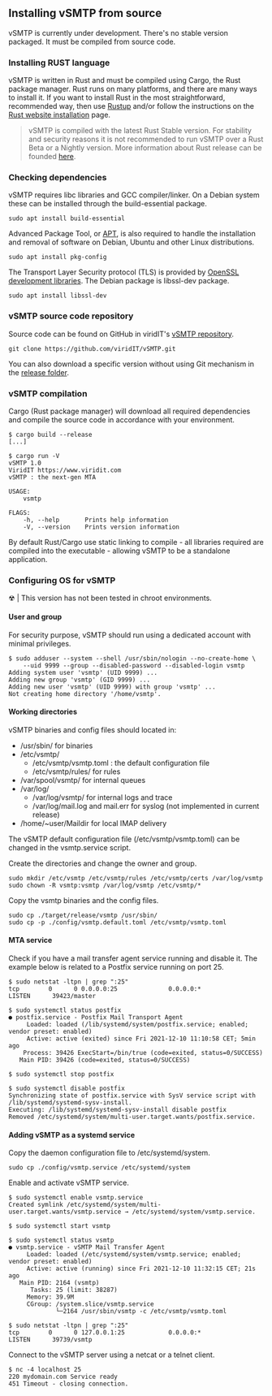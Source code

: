 ## Installing vSMTP from source

vSMTP is currently under development. There's no stable version packaged. It must be compiled from source code.

### Installing RUST language

vSMTP is written in Rust and must be compiled using Cargo, the Rust package manager. Rust runs on many platforms, and there are many ways to install it. If you want to install Rust in the most straightforward, recommended way, then use [Rustup] and/or follow the instructions on the [Rust website installation] page.

[Rustup]: https://github.com/rust-lang/rustup
[Rust website installation]: https://www.rust-lang.org/tools/install

> vSMTP is compiled with the latest Rust Stable version. For stability and security reasons it is not recommended to run vSMTP over a Rust Beta or a Nightly version. More information about Rust release can be founded [here].



### Checking dependencies

[here]: https://doc.rust-lang.org/book/appendix-07-nightly-rust.html

vSMTP requires libc libraries and GCC compiler/linker. On a Debian system these can be installed through the build-essential package.

```shell
sudo apt install build-essential
```

Advanced Package Tool, or [APT], is also required to handle the installation and removal of software on Debian, Ubuntu and other Linux distributions.

[APT]: https://www.freedesktop.org/wiki/Software/pkg-config/

```shell
sudo apt install pkg-config
```

The Transport Layer Security protocol (TLS) is provided by [OpenSSL development libraries].
The Debian package is libssl-dev package.

[OpenSSL development libraries]: https://www.openssl.org/

```shell
sudo apt install libssl-dev
```

### vSMTP source code repository

Source code can be found on GitHub in viridIT's [vSMTP repository].

```shell
git clone https://github.com/viridIT/vSMTP.git
```

You can also download a specific version without using Git mechanism in the [release folder].

[release folder]: https://github.com/viridIT/vSMTP/releases

### vSMTP compilation

Cargo (Rust package manager) will download all required dependencies and compile the source code in accordance with your environment.

[vSMTP repository]: https://github.com/viridIT/vSMTP

```shell
$ cargo build --release
[...]

$ cargo run -V
vSMTP 1.0
ViridIT https://www.viridit.com
vSMTP : the next-gen MTA

USAGE:
    vsmtp

FLAGS:
    -h, --help       Prints help information
    -V, --version    Prints version information
```

By default Rust/Cargo use static linking to compile - all libraries required are compiled into the executable - allowing vSMTP to be a standalone application.

### Configuring OS for vSMTP

&#9762; | This version has not been tested in chroot environments.

#### User and group

For security purpose, vSMTP should run using a dedicated account with minimal privileges.

```shell
$ sudo adduser --system --shell /usr/sbin/nologin --no-create-home \
    --uid 9999 --group --disabled-password --disabled-login vsmtp
Adding system user 'vsmtp' (UID 9999) ...
Adding new group 'vsmtp' (GID 9999) ...
Adding new user 'vsmtp' (UID 9999) with group 'vsmtp' ...
Not creating home directory '/home/vsmtp'.
```

#### Working directories

vSMTP binaries and config files should located in:

+ /usr/sbin/ for binaries
+ /etc/vsmtp/
  + /etc/vsmtp/vsmtp.toml : the default configuration file
  + /etc/vsmtp/rules/ for rules
+ /var/spool/vsmtp/ for internal queues
+ /var/log/
  + /var/log/vsmtp/ for internal logs and trace
  + /var/log/mail.log and mail.err for syslog (not implemented in current release)
+ /home/~user/Maildir for local IMAP delivery

The vSMTP default configuration file (/etc/vsmtp/vsmtp.toml) can be changed in the vsmtp.service script.

Create the directories and change the owner and group.

```shell
sudo mkdir /etc/vsmtp /etc/vsmtp/rules /etc/vsmtp/certs /var/log/vsmtp
sudo chown -R vsmtp:vsmtp /var/log/vsmtp /etc/vsmtp/*
```

Copy the vsmtp binaries and the config files.

```shell
sudo cp ./target/release/vsmtp /usr/sbin/
sudo cp -p ./config/vsmtp.default.toml /etc/vsmtp/vsmtp.toml
```

#### MTA service

Check if you have a mail transfer agent service running and disable it.
The example below is related to a Postfix service running on port 25.

```shell
$ sudo netstat -ltpn | grep ":25"
tcp        0      0 0.0.0.0:25              0.0.0.0:*               LISTEN      39423/master

$ sudo systemctl status postfix
● postfix.service - Postfix Mail Transport Agent
     Loaded: loaded (/lib/systemd/system/postfix.service; enabled; vendor preset: enabled)
     Active: active (exited) since Fri 2021-12-10 11:10:58 CET; 5min ago
    Process: 39426 ExecStart=/bin/true (code=exited, status=0/SUCCESS)
   Main PID: 39426 (code=exited, status=0/SUCCESS)

$ sudo systemctl stop postfix

$ sudo systemctl disable postfix
Synchronizing state of postfix.service with SysV service script with /lib/systemd/systemd-sysv-install.
Executing: /lib/systemd/systemd-sysv-install disable postfix
Removed /etc/systemd/system/multi-user.target.wants/postfix.service.
```

#### Adding vSMTP as a systemd service

Copy the daemon configuration file to /etc/systemd/system.

```shell
sudo cp ./config/vsmtp.service /etc/systemd/system
```

Enable and activate vSMTP service.

```shell
$ sudo systemctl enable vsmtp.service
Created symlink /etc/systemd/system/multi-user.target.wants/vsmtp.service → /etc/systemd/system/vsmtp.service.

$ sudo systemctl start vsmtp

$ sudo systemctl status vsmtp
● vsmtp.service - vSMTP Mail Transfer Agent
     Loaded: loaded (/etc/systemd/system/vsmtp.service; enabled; vendor preset: enabled)
     Active: active (running) since Fri 2021-12-10 11:32:15 CET; 21s ago
   Main PID: 2164 (vsmtp)
      Tasks: 25 (limit: 38287)
     Memory: 39.9M
     CGroup: /system.slice/vsmtp.service
             └─2164 /usr/sbin/vsmtp -c /etc/vsmtp/vsmtp.toml

$ sudo netstat -ltpn | grep ":25"
tcp        0      0 127.0.0.1:25            0.0.0.0:*               LISTEN      39739/vsmtp
```

Connect to the vSMTP server using a netcat or a telnet client.

```shell
$ nc -4 localhost 25
220 mydomain.com Service ready
451 Timeout - closing connection.
```
